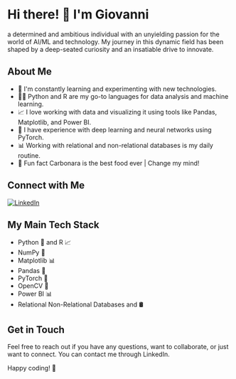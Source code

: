 # Hi there! 👋 I'm Giovanni

a determined and ambitious individual with an unyielding passion for the world of AI/ML and technology. My journey in this dynamic field has been shaped by a deep-seated curiosity and an insatiable drive to innovate.

## About Me

- 🌱 I'm constantly learning and experimenting with new technologies.
- 👨‍💻 Python and R are my go-to languages for data analysis and machine learning.
- 📈 I love working with data and visualizing it using tools like Pandas, Matplotlib, and Power BI.
- 🤖 I have experience with deep learning and neural networks using PyTorch.
- 📊 Working with relational and non-relational databases is my daily routine.
- 🍝 Fun fact Carbonara is the best food ever | Change my mind!

## Connect with Me
[![LinkedIn][linkedin-shield]][linkedin-url]

## My Main Tech Stack

- Python 🐍 and R 📈
- NumPy 🧮
- Matplotlib 📊
- Pandas 🐼
- PyTorch 🚀
- OpenCV 📸
- Power BI 📊
- Relational Non-Relational Databases and 🛢️

## Get in Touch

Feel free to reach out if you have any questions, want to collaborate, or just want to connect. You can contact me through LinkedIn.

Happy coding! 🚀

[linkedin-shield]: https://img.shields.io/badge/LinkedIn-0077B5?style=for-the-badge&logo=linkedin&logoColor=white
[linkedin-url]: https://www.linkedin.com/in/giovanni-costaa/
